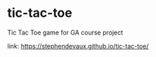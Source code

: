 # tic-tac-toe
Tic Tac Toe game for GA course project


link: https://stephendevaux.github.io/tic-tac-toe/